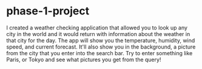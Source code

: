 # phase-1-project
I created a weather checking application that allowed you to look up any city in the world and it would return with information about the weather in that city for the day. The app will show you the temperature, humidity, wind speed, and current forecast. It'll also show you in the background, a picture from the city that you enter into the search bar. Try to enter something like Paris, or Tokyo and see what pictures you get from the query!